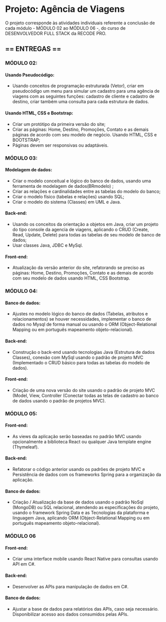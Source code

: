 <h1> Projeto: Agência de Viagens </h1>

<p> O projeto corresponde às atividades individuais referente a conclusão de cada módulo - MÓDULO 02 ao MÓDULO 06 -, do curso de DESENVOLVEDOR FULL STACK da RECODE PRO. </p>

<h2>== ENTREGAS ==</h2>

<h3>MÓDULO 02:</h3>

<h4>Usando Pseudocódigo: </h4>

- Usando conceitos de programação estruturada (Vetor), criar em pseudocódigo um menu para simular um cadastro para uma agência de viagens com as seguintes funções: cadastro de cliente e cadastro de destino, criar também uma consulta para cada estrutura de dados.

<h4>Usando HTML, CSS e Bootstrap:</h4>

- Criar um protótipo da primeira versão do site; 
- Criar as páginas: Home, Destino, Promoções, Contato e as demais páginas de acordo com seu modelo de negócio. Usando HTML, CSS e BOOTSTRAP; 
- Páginas devem ser responsivas ou adaptáveis. 


<h3>MÓDULO 03:</h3>

<h4>Modelagem de dados:</h4>
 
- Criar o modelo conceitual e lógico do banco de dados, usando uma ferramenta de modelagem de dados(BRmodelo) ;
- Criar as relações e cardinalidades entre as tabelas do modelo do banco;
- Criar o modelo físico (tabelas e relações) usando SQL;
- Criar o modelo do sistema (Classes) em UML e Java.

<h4>Back-end:</h4>
 
- Usando os conceitos da orientação a objetos em Java, criar um projeto do tipo console da agencia de viagens, aplicando o CRUD (Create, Read, Update, Delete) para todas as tabelas de seu modelo de banco de dados;
- Usar classes Java, JDBC e MySql.

<h4>Front-end:</h4>
 
- Atualização da versão anterior do site, refatorando se preciso as páginas: Home, Destino, Promoções, Contato e as demais de acordo com seu modelo de dados usando HTML, CSS Bootstrap. 


<h3>MÓDULO 04:</h3>

<h4>Banco de dados:</h4>

- Ajustes no modelo lógico do banco de dados (Tabelas, atributos e relacionamentos) se houver necessidades, implementar o banco de dados no Mysql de forma manual ou usando o ORM (Object-Relational Mapping ou em português mapeamento objeto-relacional).  

<h4>Back-end:</h4>

- Construção o back-end usando tecnologias Java (Estrutura de dados Classes), conexão com MySql usando o padrão de projeto MVC (Implementado o CRUD básico para todas as tabelas do modelo de dados).  

<h4>Front-end:</h4>

- Criação de uma nova versão do site usando o padrão de projeto MVC (Model, View, Controller (Conectar todas as telas de cadastro ao banco de dados usando o padrão de projetos MVC). 


<h3>MÓDULO 05:</h3>

<h4>Front-end:</h4>

- As views da aplicação serão baseadas no padrão MVC usando opcionalmente a biblioteca React ou qualquer Java template engine (Thymeleaf).

<h4>Back-end:</h4>

- Refatorar o código anterior usando os padrões de projeto MVC e Persistência de dados com os frameworks Spring para a organização da aplicação. 

<h4>Banco de dados:</h4>

- Criação / Atualização da base de dados usando o padrão NoSql (MongoDB) ou SQL relacional, atendendo as especificações do projeto, usando o framework Spring Data e as Tecnologias da plataforma e linguagem Java, aplicando ORM (Object-Relational Mapping ou em português mapeamento objeto-relacional). 


<h3>MÓDULO 06</h3>

<h4>Front-end:</h4>

- Criar uma interface mobile usando React Native para consultas usando API em C#.

<h4>Back-end:</h4>

- Desenvolver as APIs para manipulação de dados em C#. 

<h4>Banco de dados:</h4>

- Ajustar a base de dados para relatórios das APIs, caso seja necessário.
Disponibilizar acesso aos dados consumidos pelas APIs. 